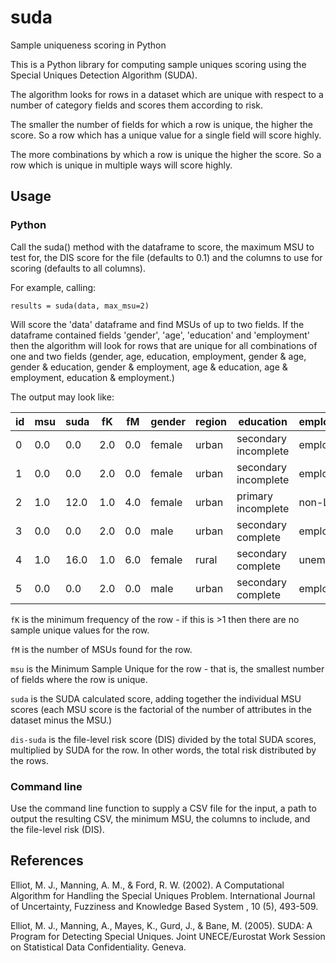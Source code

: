 # suda
Sample uniqueness scoring in Python

This is a Python library for computing sample uniques scoring using
the Special Uniques Detection Algorithm (SUDA).

The algorithm looks for rows in a dataset which are unique with
respect to a number of category fields and scores them according
to risk. 

The smaller the number of fields for which a row is unique, the 
higher the score. So a row which has a unique value for a single 
field will score highly.

The more combinations by which a row is unique the higher the score.
So a row which is unique in multiple ways will score highly.

## Usage

### Python

Call the suda() method with the dataframe to score, the maximum MSU to
test for, the DIS score for the file (defaults to 0.1) and the 
columns to use for scoring (defaults to all columns).

For example, calling:

`results = suda(data, max_msu=2)`

Will score the 'data' dataframe and find MSUs of up to two fields.
If the dataframe contained fields 'gender', 'age', 'education' and 'employment'
then the algorithm will look for rows that are unique for
all combinations of one and two fields (gender, age, education, employment,
gender & age, gender & education, gender & employment, age & education, age & employment,
education & employment.)

The output may look like:

| id| msu | suda | fK  | fM  | gender | region | education            | employment  | dis-suda |
|---| --- | ---  |---  | --- | ---    | ---    | ---                  | ---         | ---      |
| 0 | 0.0 |  0.0 | 2.0 | 0.0 | female | urban  | secondary incomplete |    employed | 0.000000 |
| 1 | 0.0 |  0.0 | 2.0 | 0.0 | female | urban  | secondary incomplete |    employed | 0.000000 |
| 2 | 1.0 | 12.0 | 1.0 | 4.0 | female | urban  | primary incomplete   |      non-LF | 0.020690 |
| 3 | 0.0 |  0.0 | 2.0 | 0.0 | male   | urban  | secondary complete   |    employed | 0.000000 |
| 4 | 1.0 | 16.0 | 1.0 | 6.0 | female | rural  | secondary complete   |  unemployed | 0.027586 |
| 5 | 0.0 |  0.0 | 2.0 | 0.0 | male   | urban  | secondary complete   |    employed | 0.000000 |

`fK` is the minimum frequency of the row - 
if this is >1 then there are no sample unique values for the row.

`fM` is the number of MSUs found for the row.

`msu` is the Minimum Sample Unique for the row - that is, the smallest number of 
fields where the row is unique.

`suda` is the SUDA calculated score, adding together the individual MSU scores 
(each MSU score is the factorial of the number of attributes in the dataset minus the MSU.)

`dis-suda` is the file-level risk score (DIS) divided by the total SUDA scores, multiplied
by SUDA for the row. In other words, the total risk distributed by the rows.

### Command line

Use the command line function to supply a CSV file for the input, a path to output
the resulting CSV, the minimum MSU, the columns to include, and the file-level risk (DIS).

## References

Elliot, M. J., Manning, A. M., & Ford, R. W. (2002). A Computational Algorithm for Handling the Special Uniques Problem. International Journal of Uncertainty, Fuzziness and Knowledge Based System , 10 (5), 493-509.

Elliot, M. J., Manning, A., Mayes, K., Gurd, J., & Bane, M. (2005). SUDA: A Program for Detecting Special Uniques. Joint UNECE/Eurostat Work Session on Statistical Data Confidentiality. Geneva.
